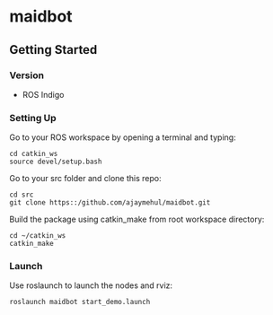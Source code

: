 # maidbot

## Getting Started

### Version
* ROS Indigo


### Setting Up
Go to your ROS workspace by opening a terminal and typing:
```
cd catkin_ws
source devel/setup.bash
```
Go to your src folder and clone this repo:
```
cd src
git clone https::/github.com/ajaymehul/maidbot.git
```
Build the package using catkin_make from root workspace directory:
```
cd ~/catkin_ws
catkin_make
```

### Launch
Use roslaunch to launch the nodes and rviz:
```
roslaunch maidbot start_demo.launch
```


